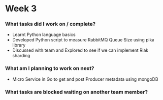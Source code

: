 # Week 3



### What tasks did I work on / complete?

- Learnt Python language basics
- Developed Python script to measure RabbitMQ Queue Size using pika library
- Discussed with team and Explored to see if we can implement Riak sharding


### What am I planning to work on next?
- Micro Service in Go to get and post Producer metadata using mongoDB


### What tasks are blocked waiting on another team member?

